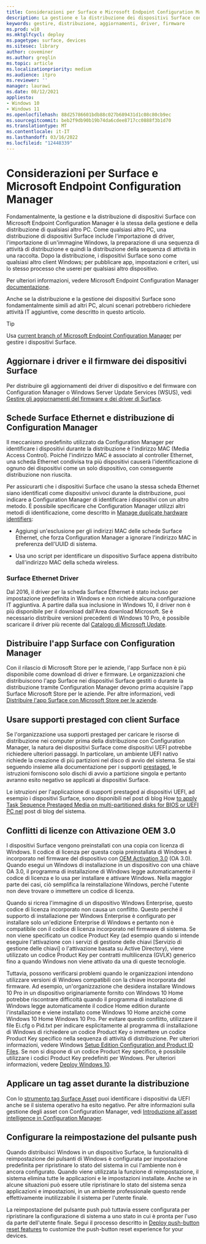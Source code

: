 ```yaml
---
title: Considerazioni per Surface e Microsoft Endpoint Configuration Manager
description: La gestione e la distribuzione dei dispositivi Surface con Configuration Manager sono fondamentalmente uguali a qualsiasi altro PC. in questo articolo vengono descritti gli scenari che possono richiedere ulteriori considerazioni.
keywords: gestire, distribuzione, aggiornamenti, driver, firmware
ms.prod: w10
ms.mktglfcycl: deploy
ms.pagetype: surface, devices
ms.sitesec: library
author: coveminer
ms.author: greglin
ms.topic: article
ms.localizationpriority: medium
ms.audience: itpro
ms.reviewer: ''
manager: laurawi
ms.date: 08/12/2021
appliesto:
- Windows 10
- Windows 11
ms.openlocfilehash: 88d25786601bdb88c027b689431d1c08c80cb9ec
ms.sourcegitcommit: beb2f9db90b19b74da6cdee8717cc0888f3b1d70
ms.translationtype: MT
ms.contentlocale: it-IT
ms.lasthandoff: 03/16/2022
ms.locfileid: "12448339"
---
```

# <a name="considerations-for-surface-and-microsoft-endpoint-configuration-manager"></a>Considerazioni per Surface e Microsoft Endpoint Configuration Manager

Fondamentalmente, la gestione e la distribuzione di dispositivi Surface con Microsoft Endpoint Configuration Manager è la stessa della gestione e della distribuzione di qualsiasi altro PC. Come qualsiasi altro PC, una distribuzione di dispositivi Surface include l'importazione di driver, l'importazione di un'immagine Windows, la preparazione di una sequenza di attività di distribuzione e quindi la distribuzione della sequenza di attività in una raccolta. Dopo la distribuzione, i dispositivi Surface sono come qualsiasi altro client Windows; per pubblicare app, impostazioni e criteri, usi lo stesso processo che userei per qualsiasi altro dispositivo.

Per ulteriori informazioni, vedere Microsoft Endpoint Configuration Manager [documentazione](/mem/configmgr/).

Anche se la distribuzione e la gestione dei dispositivi Surface sono fondamentalmente simili ad altri PC, alcuni scenari potrebbero richiedere attività IT aggiuntive, come descritto in questo articolo. 

> [!TIP]
> Usa [current branch of Microsoft Endpoint Configuration Manager](/mem/configmgr/core/servers/manage/updates) per gestire i dispositivi Surface.

## <a name="update-surface-device-drivers-and-firmware"></a>Aggiornare i driver e il firmware dei dispositivi Surface

Per distribuire gli aggiornamenti dei driver di dispositivo e del firmware con Configuration Manager o Windows Server Update Services (WSUS), vedi [Gestire gli aggiornamenti del firmware e dei driver di Surface](manage-surface-driver-and-firmware-updates.md).

## <a name="surface-ethernet-adapters-and-configuration-manager-deployment"></a>Schede Surface Ethernet e distribuzione di Configuration Manager

Il meccanismo predefinito utilizzato da Configuration Manager per identificare i dispositivi durante la distribuzione è l'indirizzo MAC (Media Access Control). Poiché l'indirizzo MAC è associato al controller Ethernet, una scheda Ethernet condivisa tra più dispositivi causerà l'identificazione di ognuno dei dispositivi come un solo dispositivo, con conseguente distribuzione non riuscita. 

Per assicurarti che i dispositivi Surface che usano la stessa scheda Ethernet siano identificati come dispositivi univoci durante la distribuzione, puoi indicare a Configuration Manager di identificare i dispositivi con un altro metodo. È possibile specificare che Configuration Manager utilizzi altri metodi di identificazione, come descritto in [Manage duplicate hardware identifiers](/mem/configmgr/core/clients/manage/manage-clients#manage-duplicate-hardware-identifiers):

- Aggiungi un'esclusione per gli indirizzi MAC delle schede Surface Ethernet, che forza Configuration Manager a ignorare l'indirizzo MAC in preferenza dell'UUID di sistema.

- Usa uno script per identificare un dispositivo Surface appena distribuito dall'indirizzo MAC della scheda wireless.

### <a name="surface-ethernet-driver"></a>Surface Ethernet Driver

Dal 2016, il driver per la scheda Surface Ethernet è stato incluso per impostazione predefinita in Windows e non richiede alcuna configurazione IT aggiuntiva. A partire dalla sua inclusione in Windows 10, il driver non è più disponibile per il download dall'Area download Microsoft. Se è necessario distribuire versioni precedenti di Windows 10 Pro, è possibile scaricare il driver più recente dal [Catalogo di Microsoft Update](https://www.catalog.update.microsoft.com/Search.aspx?q=surface%20ethernet%20drivers).

## <a name="deploy-surface-app-with-configuration-manager"></a>Distribuire l'app Surface con Configuration Manager

Con il rilascio di Microsoft Store per le aziende, l'app Surface non è più disponibile come download di driver e firmware. Le organizzazioni che distribuiscono l'app Surface nei dispositivi Surface gestiti o durante la distribuzione tramite Configuration Manager devono prima acquisire l'app Surface Microsoft Store per le aziende. Per altre informazioni, vedi [Distribuire l'app Surface con Microsoft Store per le aziende](deploy-surface-app-with-windows-store-for-business.md).

## <a name="use-prestaged-media-with-surface-clients"></a>Usare supporti prestaged con client Surface

Se l'organizzazione usa supporti prestaged per caricare le risorse di distribuzione nei computer prima della distribuzione con Configuration Manager, la natura dei dispositivi Surface come dispositivi UEFI potrebbe richiedere ulteriori passaggi. In particolare, un ambiente UEFI nativo richiede la creazione di più partizioni nel disco di avvio del sistema. Se stai seguendo insieme alla documentazione per i supporti [prestaged](/mem/configmgr/osd/deploy-use/create-prestaged-media), le istruzioni forniscono solo dischi di avvio a partizione singola e pertanto avranno esito negativo se applicati ai dispositivi Surface.

Le istruzioni per l'applicazione di supporti prestaged ai dispositivi UEFI, ad esempio i dispositivi Surface, sono disponibili nel post di blog How [to apply Task Sequence Prestaged Media on multi-partitioned disks for BIOS or UEFI PC nel](https://techcommunity.microsoft.com/t5/configuration-manager-archive/how-to-apply-task-sequence-prestaged-media-on-multi-partitioned/ba-p/392239) post di blog del sistema.

## <a name="licensing-conflicts-with-oem-activation-30"></a>Conflitti di licenze con Attivazione OEM 3.0

I dispositivi Surface vengono preinstallati con una copia con licenza di Windows. Il codice di licenza per questa copia preinstallata di Windows è incorporato nel firmware del dispositivo con [OEM Activation 3.0](/windows-hardware/manufacture/desktop/oem-activation-3) (OA 3.0). Quando esegui un Windows di installazione in un dispositivo con una chiave OA 3.0, il programma di installazione di Windows legge automaticamente il codice di licenza e lo usa per installare e attivare Windows. Nella maggior parte dei casi, ciò semplifica la reinstallazione Windows, perché l'utente non deve trovare o immettere un codice di licenza.

Quando si ricrea l'immagine di un dispositivo Windows Enterprise, questo codice di licenza incorporato non causa un conflitto. Questo perché il supporto di installazione per Windows Enterprise è configurato per installare solo un'edizione Enterprise di Windows e pertanto non è compatibile con il codice di licenza incorporato nel firmware di sistema. Se non viene specificato un codice Product Key (ad esempio quando si intende eseguire l'attivazione con i servizi di gestione delle chiavi [Servizio di gestione delle chiavi] o l'attivazione basata su Active Directory), viene utilizzato un codice Product Key per contratti multilicenza (GVLK) generico fino a quando Windows non viene attivato da una di queste tecnologie.

Tuttavia, possono verificarsi problemi quando le organizzazioni intendono utilizzare versioni di Windows compatibili con la chiave incorporata del firmware. Ad esempio, un'organizzazione che desidera installare Windows 10 Pro in un dispositivo originariamente fornito con Windows 10 Home potrebbe riscontrare difficoltà quando il programma di installazione di Windows legge automaticamente il codice Home edition durante l'installazione e viene installato come Windows 10 Home anziché come Windows 10 Home Windows 10 Pro. Per evitare questo conflitto, utilizzare il file Ei.cfg o Pid.txt per indicare esplicitamente al programma di installazione di Windows di richiedere un codice Product Key o immettere un codice Product Key specifico nella sequenza di attività di distribuzione. Per ulteriori informazioni, vedere Windows [Setup Edition Configuration and Product ID Files](/windows-hardware/manufacture/desktop/windows-setup-edition-configuration-and-product-id-files--eicfg-and-pidtxt). Se non si dispone di un codice Product Key specifico, è possibile utilizzare i codici Product Key predefiniti per Windows. Per ulteriori informazioni, vedere [Deploy Windows 10](/windows/deployment/deploy).

## <a name="apply-an-asset-tag-during-deployment"></a>Applicare un tag asset durante la distribuzione

Con lo [strumento tag Surface Asset](assettag.md) puoi identificare i dispositivi da UEFI anche se il sistema operativo ha esito negativo. Per altre informazioni sulla gestione degli asset con Configuration Manager, vedi [Introduzione all'asset intelligence in Configuration Manager](/mem/configmgr/core/clients/manage/asset-intelligence/introduction-to-asset-intelligence).

## <a name="configure-push-button-reset"></a>Configurare la reimpostazione del pulsante push

Quando distribuisci Windows in un dispositivo Surface, la funzionalità di reimpostazione dei pulsanti di Windows è configurata per impostazione predefinita per ripristinare lo stato del sistema in cui l'ambiente non è ancora configurato. Quando viene utilizzata la funzione di reimpostazione, il sistema elimina tutte le applicazioni e le impostazioni installate. Anche se in alcune situazioni può essere utile ripristinare lo stato del sistema senza applicazioni e impostazioni, in un ambiente professionale questo rende effettivamente inutilizzabile il sistema per l'utente finale.

La reimpostazione del pulsante push può tuttavia essere configurata per ripristinare la configurazione di sistema a uno stato in cui è pronta per l'uso da parte dell'utente finale. Segui il processo descritto in [Deploy push-button reset features](/windows-hardware/manufacture/desktop/deploy-push-button-reset-features) to customize the push-button reset experience for your devices.
